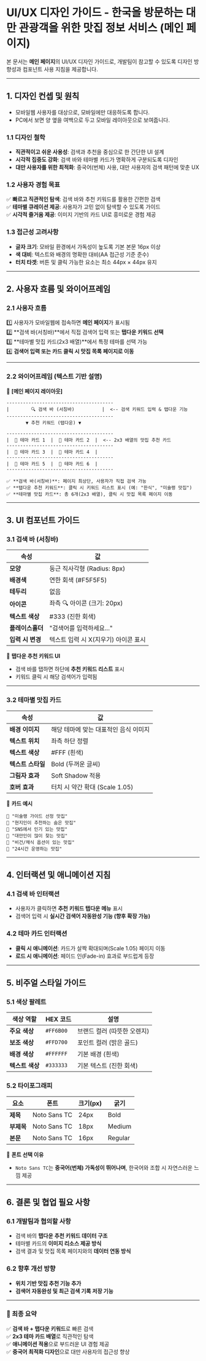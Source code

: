 # **UI/UX 디자인 가이드 - 한국을 방문하는 대만 관광객을 위한 맛집 정보 서비스 (메인 페이지)**

본 문서는 **메인 페이지**의 UI/UX 디자인 가이드로, 개발팀이 참고할 수 있도록 디자인 방향성과 컴포넌트 사용 지침을 제공합니다.

---

## **1. 디자인 컨셉 및 원칙**

- 모바일웹 사용자를 대상으로, 모바일에만 대응하도록 합니다.
- PC에서 보면 양 옆을 여백으로 두고 모바일 레이아웃으로 보여줍니다.

### **1.1 디자인 철학**

- **직관적이고 쉬운 사용성**: 검색과 추천을 중심으로 한 간단한 UI 설계
- **시각적 집중도 강화**: 검색 바와 테마별 카드가 명확하게 구분되도록 디자인
- **대만 사용자를 위한 최적화**: 중국어(번체) 사용, 대만 사용자의 검색 패턴에 맞춘 UX

### **1.2 사용자 경험 목표**

✅ **빠르고 직관적인 탐색**: 검색 바와 추천 키워드를 활용한 간편한 검색  
✅ **테마별 큐레이션 제공**: 사용자가 고민 없이 탐색할 수 있도록 가이드  
✅ **시각적 즐거움 제공**: 이미지 기반의 카드 UI로 흥미로운 경험 제공

### **1.3 접근성 고려사항**

- **글자 크기**: 모바일 환경에서 가독성이 높도록 기본 본문 16px 이상
- **색 대비**: 텍스트와 배경의 명확한 대비(AA 접근성 기준 준수)
- **터치 타겟**: 버튼 및 클릭 가능한 요소는 최소 44px × 44px 유지

---

## **2. 사용자 흐름 및 와이어프레임**

### **2.1 사용자 흐름**

1️⃣ 사용자가 모바일웹에 접속하면 **메인 페이지**가 표시됨  
2️⃣ **검색 바(서칭바)**에서 직접 검색어 입력 또는 **탭다운 키워드 선택**  
3️⃣ **테마별 맛집 카드(2x3 배열)**에서 특정 테마를 선택 가능  
4️⃣ **검색어 입력 또는 카드 클릭 시 맛집 목록 페이지로 이동**

---

### **2.2 와이어프레임 (텍스트 기반 설명)**

📌 **[메인 페이지 레이아웃]**

```
---------------------------------------
|        🔍 검색 바 (서칭바)          |  <-- 검색 키워드 입력 & 탭다운 기능
---------------------------------------
       ▼ 추천 키워드 (탭다운) ▼

---------------------------------------
|  🍜 테마 카드 1  |  🍣 테마 카드 2  |  <-- 2x3 배열의 맛집 추천 카드
---------------------------------------
|  🍕 테마 카드 3  |  🍛 테마 카드 4  |
---------------------------------------
|  🥗 테마 카드 5  |  🍰 테마 카드 6  |
---------------------------------------

✅ **검색 바(서칭바)**: 페이지 최상단, 사용자가 직접 검색 가능
✅ **탭다운 추천 키워드**: 클릭 시 키워드 리스트 표시 (예: "한식", "미슐랭 맛집")
✅ **테마별 맛집 카드**: 총 6개(2x3 배열), 클릭 시 맛집 목록 페이지 이동
```

---

## **3. UI 컴포넌트 가이드**

### **3.1 검색 바 (서칭바)**

| 속성             | 값                                   |
| ---------------- | ------------------------------------ |
| **모양**         | 둥근 직사각형 (Radius: 8px)          |
| **배경색**       | 연한 회색 (#F5F5F5)                  |
| **테두리**       | 없음                                 |
| **아이콘**       | 좌측 🔍 아이콘 (크기: 20px)          |
| **텍스트 색상**  | #333 (진한 회색)                     |
| **플레이스홀더** | "검색어를 입력하세요..."             |
| **입력 시 변경** | 텍스트 입력 시 X(지우기) 아이콘 표시 |

📌 **탭다운 추천 키워드 UI**

- 검색 바를 탭하면 하단에 **추천 키워드 리스트** 표시
- 키워드 클릭 시 해당 검색어가 입력됨

---

### **3.2 테마별 맛집 카드**

| 속성              | 값                                    |
| ----------------- | ------------------------------------- |
| **배경 이미지**   | 해당 테마에 맞는 대표적인 음식 이미지 |
| **텍스트 위치**   | 좌측 하단 정렬                        |
| **텍스트 색상**   | #FFF (흰색)                           |
| **텍스트 스타일** | Bold (두꺼운 글씨)                    |
| **그림자 효과**   | Soft Shadow 적용                      |
| **호버 효과**     | 터치 시 약간 확대 (Scale 1.05)        |

📌 **카드 예시**

```
🍜 "미슐랭 가이드 선정 맛집"
🍣 "현지인이 추천하는 숨은 맛집"
🍕 "SNS에서 인기 있는 맛집"
🍛 "대만인이 많이 찾는 맛집"
🥗 "비건/채식 옵션이 있는 맛집"
🍰 "24시간 운영하는 맛집"
```

---

## **4. 인터랙션 및 애니메이션 지침**

### **4.1 검색 바 인터랙션**

- 사용자가 클릭하면 **추천 키워드 탭다운 메뉴** 표시
- 검색어 입력 시 **실시간 검색어 자동완성 기능 (향후 확장 가능)**

### **4.2 테마 카드 인터랙션**

- **클릭 시 애니메이션**: 카드가 살짝 확대되며(Scale 1.05) 페이지 이동
- **로드 시 애니메이션**: 페이드 인(Fade-in) 효과로 부드럽게 등장

---

## **5. 비주얼 스타일 가이드**

### **5.1 색상 팔레트**

| 색상 역할       | HEX 코드  | 설명                        |
| --------------- | --------- | --------------------------- |
| **주요 색상**   | `#FF6B00` | 브랜드 컬러 (따뜻한 오렌지) |
| **보조 색상**   | `#FFD700` | 포인트 컬러 (밝은 골드)     |
| **배경 색상**   | `#FFFFFF` | 기본 배경 (흰색)            |
| **텍스트 색상** | `#333333` | 기본 텍스트 (진한 회색)     |

### **5.2 타이포그래피**

| 요소       | 폰트         | 크기(px) | 굵기    |
| ---------- | ------------ | -------- | ------- |
| **제목**   | Noto Sans TC | 24px     | Bold    |
| **부제목** | Noto Sans TC | 18px     | Medium  |
| **본문**   | Noto Sans TC | 16px     | Regular |

📌 **폰트 선택 이유**

- `Noto Sans TC`는 **중국어(번체) 가독성이 뛰어나며**, 한국어와 조합 시 자연스러운 느낌 제공

---

## **6. 결론 및 협업 필요 사항**

### **6.1 개발팀과 협의할 사항**

- 검색 바의 **탭다운 추천 키워드 데이터 구조**
- 테마별 카드의 **이미지 리소스 제공 방식**
- 검색 결과 및 맛집 목록 페이지와의 **데이터 연동 방식**

### **6.2 향후 개선 방향**

- **위치 기반 맛집 추천 기능 추가**
- **검색어 자동완성 및 최근 검색 기록 저장 기능**

---

### **🚀 최종 요약**

✅ **검색 바 + 탭다운 키워드**로 빠른 검색  
✅ **2x3 테마 카드 배열**로 직관적인 탐색  
✅ **애니메이션 적용**으로 부드러운 UI 경험 제공  
✅ **중국어 최적화 디자인**으로 대만 사용자의 접근성 향상
